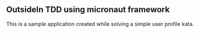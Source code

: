 ## OutsideIn TDD using micronaut framework

This is a sample application created while solving a simple user profile kata.

